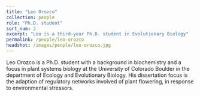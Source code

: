 ```yaml
---
title: "Leo Orozco"
collection: people
role: "Ph.D. student"
sort_num: 2
excerpt: "Leo is a third-year Ph.D. student in Evolutionary Biology"
permalink: /people/leo-orozco
headshot: /images/people/leo-orozco.jpg
---
```


Leo Orozco is a Ph.D. student with a background in biochemistry and a focus in plant systems biology at the University of Colorado Boulder in the department of Ecology and Evolutionary Biology. His dissertation focus is the adaption of regulatory networks involved of plant flowering, in response to environmental stressors.
